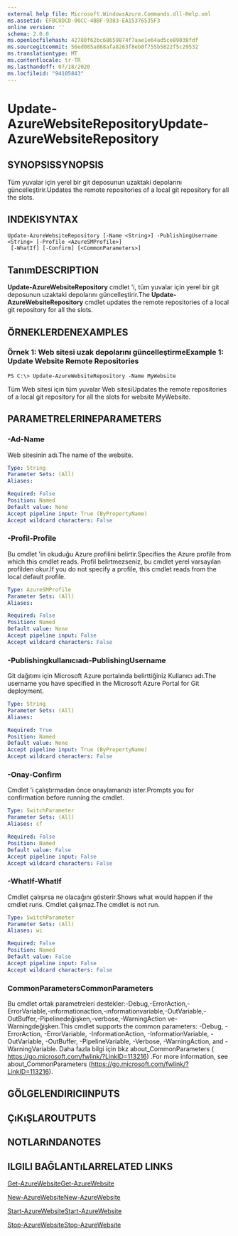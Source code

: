 ```yaml
---
external help file: Microsoft.WindowsAzure.Commands.dll-Help.xml
ms.assetid: EFBC8DCD-00CC-4BBF-9383-EA15376535F3
online version: ''
schema: 2.0.0
ms.openlocfilehash: 42780f62bc68659874f7aae1e64ad5ce89038fdf
ms.sourcegitcommit: 56ed085a868afa8263f8eb0f755b5822f5c29532
ms.translationtype: MT
ms.contentlocale: tr-TR
ms.lasthandoff: 07/18/2020
ms.locfileid: "94105843"
---
```

# <span data-ttu-id="a2dfb-101">Update-AzureWebsiteRepository</span><span class="sxs-lookup"><span data-stu-id="a2dfb-101">Update-AzureWebsiteRepository</span></span>

## <span data-ttu-id="a2dfb-102">SYNOPSIS</span><span class="sxs-lookup"><span data-stu-id="a2dfb-102">SYNOPSIS</span></span>
<span data-ttu-id="a2dfb-103">Tüm yuvalar için yerel bir git deposunun uzaktaki depolarını güncelleştirir.</span><span class="sxs-lookup"><span data-stu-id="a2dfb-103">Updates the remote repositories of a local git repository for all the slots.</span></span>

## <span data-ttu-id="a2dfb-104">INDEKI</span><span class="sxs-lookup"><span data-stu-id="a2dfb-104">SYNTAX</span></span>

```
Update-AzureWebsiteRepository [-Name <String>] -PublishingUsername <String> [-Profile <AzureSMProfile>]
 [-WhatIf] [-Confirm] [<CommonParameters>]
```

## <span data-ttu-id="a2dfb-105">Tanım</span><span class="sxs-lookup"><span data-stu-id="a2dfb-105">DESCRIPTION</span></span>
<span data-ttu-id="a2dfb-106">**Update-AzureWebsiteRepository** cmdlet 'i, tüm yuvalar için yerel bir git deposunun uzaktaki depolarını güncelleştirir.</span><span class="sxs-lookup"><span data-stu-id="a2dfb-106">The **Update-AzureWebsiteRepository** cmdlet updates the remote repositories of a local git repository for all the slots.</span></span>

## <span data-ttu-id="a2dfb-107">ÖRNEKLERDEN</span><span class="sxs-lookup"><span data-stu-id="a2dfb-107">EXAMPLES</span></span>

### <span data-ttu-id="a2dfb-108">Örnek 1: Web sitesi uzak depolarını güncelleştirme</span><span class="sxs-lookup"><span data-stu-id="a2dfb-108">Example 1: Update Website Remote Repositories</span></span>
```
PS C:\> Update-AzureWebsiteRepository -Name MyWebsite
```

<span data-ttu-id="a2dfb-109">Tüm Web sitesi için tüm yuvalar Web sitesi</span><span class="sxs-lookup"><span data-stu-id="a2dfb-109">Updates the remote repositories of a local git repository for all the slots for website MyWebsite.</span></span>

## <span data-ttu-id="a2dfb-110">PARAMETRELERINE</span><span class="sxs-lookup"><span data-stu-id="a2dfb-110">PARAMETERS</span></span>

### <span data-ttu-id="a2dfb-111">-Ad</span><span class="sxs-lookup"><span data-stu-id="a2dfb-111">-Name</span></span>
<span data-ttu-id="a2dfb-112">Web sitesinin adı.</span><span class="sxs-lookup"><span data-stu-id="a2dfb-112">The name of the website.</span></span>

```yaml
Type: String
Parameter Sets: (All)
Aliases: 

Required: False
Position: Named
Default value: None
Accept pipeline input: True (ByPropertyName)
Accept wildcard characters: False
```

### <span data-ttu-id="a2dfb-113">-Profil</span><span class="sxs-lookup"><span data-stu-id="a2dfb-113">-Profile</span></span>
<span data-ttu-id="a2dfb-114">Bu cmdlet 'in okuduğu Azure profilini belirtir.</span><span class="sxs-lookup"><span data-stu-id="a2dfb-114">Specifies the Azure profile from which this cmdlet reads.</span></span>
<span data-ttu-id="a2dfb-115">Profil belirtmezseniz, bu cmdlet yerel varsayılan profilden okur.</span><span class="sxs-lookup"><span data-stu-id="a2dfb-115">If you do not specify a profile, this cmdlet reads from the local default profile.</span></span>

```yaml
Type: AzureSMProfile
Parameter Sets: (All)
Aliases: 

Required: False
Position: Named
Default value: None
Accept pipeline input: False
Accept wildcard characters: False
```

### <span data-ttu-id="a2dfb-116">-Publishingkullanıcıadı</span><span class="sxs-lookup"><span data-stu-id="a2dfb-116">-PublishingUsername</span></span>
<span data-ttu-id="a2dfb-117">Git dağıtımı için Microsoft Azure portalında belirttiğiniz Kullanıcı adı.</span><span class="sxs-lookup"><span data-stu-id="a2dfb-117">The username you have specified in the Microsoft Azure Portal for Git deployment.</span></span>

```yaml
Type: String
Parameter Sets: (All)
Aliases: 

Required: True
Position: Named
Default value: None
Accept pipeline input: True (ByPropertyName)
Accept wildcard characters: False
```

### <span data-ttu-id="a2dfb-118">-Onay</span><span class="sxs-lookup"><span data-stu-id="a2dfb-118">-Confirm</span></span>
<span data-ttu-id="a2dfb-119">Cmdlet 'i çalıştırmadan önce onaylamanızı ister.</span><span class="sxs-lookup"><span data-stu-id="a2dfb-119">Prompts you for confirmation before running the cmdlet.</span></span>

```yaml
Type: SwitchParameter
Parameter Sets: (All)
Aliases: cf

Required: False
Position: Named
Default value: False
Accept pipeline input: False
Accept wildcard characters: False
```

### <span data-ttu-id="a2dfb-120">-WhatIf</span><span class="sxs-lookup"><span data-stu-id="a2dfb-120">-WhatIf</span></span>
<span data-ttu-id="a2dfb-121">Cmdlet çalışırsa ne olacağını gösterir.</span><span class="sxs-lookup"><span data-stu-id="a2dfb-121">Shows what would happen if the cmdlet runs.</span></span>
<span data-ttu-id="a2dfb-122">Cmdlet çalışmaz.</span><span class="sxs-lookup"><span data-stu-id="a2dfb-122">The cmdlet is not run.</span></span>

```yaml
Type: SwitchParameter
Parameter Sets: (All)
Aliases: wi

Required: False
Position: Named
Default value: False
Accept pipeline input: False
Accept wildcard characters: False
```

### <span data-ttu-id="a2dfb-123">CommonParameters</span><span class="sxs-lookup"><span data-stu-id="a2dfb-123">CommonParameters</span></span>
<span data-ttu-id="a2dfb-124">Bu cmdlet ortak parametreleri destekler:-Debug,-ErrorAction,-ErrorVariable,-ınformationaction,-ınformationvariable,-OutVariable,-OutBuffer,-Pipelinedeğişken,-verbose,-WarningAction ve-Warningdeğişken.</span><span class="sxs-lookup"><span data-stu-id="a2dfb-124">This cmdlet supports the common parameters: -Debug, -ErrorAction, -ErrorVariable, -InformationAction, -InformationVariable, -OutVariable, -OutBuffer, -PipelineVariable, -Verbose, -WarningAction, and -WarningVariable.</span></span> <span data-ttu-id="a2dfb-125">Daha fazla bilgi için bkz about_CommonParameters ( https://go.microsoft.com/fwlink/?LinkID=113216) .</span><span class="sxs-lookup"><span data-stu-id="a2dfb-125">For more information, see about_CommonParameters (https://go.microsoft.com/fwlink/?LinkID=113216).</span></span>

## <span data-ttu-id="a2dfb-126">GÖLGELENDIRICI</span><span class="sxs-lookup"><span data-stu-id="a2dfb-126">INPUTS</span></span>

## <span data-ttu-id="a2dfb-127">ÇıKıŞLAR</span><span class="sxs-lookup"><span data-stu-id="a2dfb-127">OUTPUTS</span></span>

## <span data-ttu-id="a2dfb-128">NOTLARıNDA</span><span class="sxs-lookup"><span data-stu-id="a2dfb-128">NOTES</span></span>

## <span data-ttu-id="a2dfb-129">ILGILI BAĞLANTıLAR</span><span class="sxs-lookup"><span data-stu-id="a2dfb-129">RELATED LINKS</span></span>

[<span data-ttu-id="a2dfb-130">Get-AzureWebsite</span><span class="sxs-lookup"><span data-stu-id="a2dfb-130">Get-AzureWebsite</span></span>](./Get-AzureWebsite.md)

[<span data-ttu-id="a2dfb-131">New-AzureWebsite</span><span class="sxs-lookup"><span data-stu-id="a2dfb-131">New-AzureWebsite</span></span>](./New-AzureWebsite.md)

[<span data-ttu-id="a2dfb-132">Start-AzureWebsite</span><span class="sxs-lookup"><span data-stu-id="a2dfb-132">Start-AzureWebsite</span></span>](./Start-AzureWebsite.md)

[<span data-ttu-id="a2dfb-133">Stop-AzureWebsite</span><span class="sxs-lookup"><span data-stu-id="a2dfb-133">Stop-AzureWebsite</span></span>](./Stop-AzureWebsite.md)


